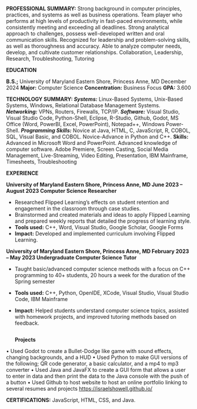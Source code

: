 ﻿**PROFESSIONAL SUMMARY:** Strong background in computer principles, practices, and systems as well as business operations. Team player who performs at high levels of productivity in fast-paced environments, while consistently meeting and exceeding all deadlines. Strong analytical approach to challenges, possess well-developed written and oral communication skills. Recognized for leadership and problem-solving skills, as well as thoroughness and accuracy. Able to analyze computer needs, develop, and cultivate customer relationships. Collaboration, Leadership, Research, Troubleshooting, Tutoring

**EDUCATION**

**B.S.;** University of Maryland Eastern Shore, Princess Anne, MD 		December 2024 
**Major:** Computer Science 	 **Concentration:** Business Focus	**GPA:** 3.600

**TECHNOLOGY SUMMARY: *Systems:*** Linux-Based Systems, Unix-Based Systems, Windows, Relational Database Management Systems.  ***Networking:*** VPNs, Routers, Firewalls, TCP/IP.  ***Software:*** Visual Studio, Visual Studio Code, Python-Shell, Eclipse, R-Studio, Github, Godot, MS Office (Word, PowerBI, Excel, PowerPoint), Notepad++, Windows Power-Shell. ***Programming Skills:*** Novice at Java, HTML, C, JavaScript, R, COBOL, SQL, Visual Basic, and COBOL. Novice-Advance in Python and C++. **Skills:** Advanced in Microsoft Word and PowerPoint. Advanced knowledge of computer software. Adobe Premiere, Screen Casting, Social Media Management, Live-Streaming, Video Editing, Presentation, IBM Mainframe, Timesheets, Troubleshooting

**EXPERIENCE** 


**University of Maryland Eastern Shore, Princess Anne, MD		 June 2023 – August 2023 Computer Science Researcher**

- Researched Flipped Learning’s effects on student retention and engagement in the classroom through case studies.
- Brainstormed and created materials and ideas to apply Flipped Learning and prepared weekly reports that detailed the progress of learning style.
- **Tools used:** C++, Word, Visual Studio, Google Scholar, Google Forms
- **Impact:** Developed and implemented curriculum involving Flipped Learning.

**University of Maryland Eastern Shore, Princess Anne, MD   		February 2023 – May 2023
Undergraduate Computer Science Tutor**

- Taught basic/advanced computer science methods with a focus on C++ programming to 40+ students, 20 hours a week for the duration of the Spring semester
- **Tools used:** C++, Python, OpenIDE, XCode, Visual Studio, Visual Studio Code, IBM Mainframe
- **Impact:** Helped students understand computer science topics, assisted with homework projects, and improved tutoring methods based on feedback. 

  `                                                               `**Projects**

• Used Godot to create a Bullet-Dodge like game with sound effects, changing backgrounds, and a HUD
• Used Python to make GUI versions of the following; QR code generator, a basic calculator, and a mp4      to mp3 converter
• Used Java and JavaFX to create a GUI form that allows a user to enter in data and then print the data to the Java console with the push of a button
• Used Github to host website to host an online portfolio linking to several resumes and projects
<https://israelshowell.github.io/>

**CERTIFICATIONS:** JavaScript, HTML, CSS, and Java. 
